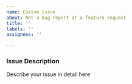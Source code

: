 ```yaml
---
name: Custom issue
about: Not a bug report or a feature request
title: ''
labels: ''
assignees: ''

---
```


### Issue Description
Describe your issue in detail here
